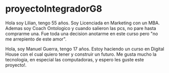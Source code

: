 # proyectoIntegradorG8

Hola soy Lilian, tengo 55 años. Soy Licenciada en Marketing con un MBA. Ademas soy Coach Ontologico y cuando salieron las pcs, no pare hasta comprarme una. Fue toda una decision anotarme en este curso pero "no me arrepiento de este amor". 

Hola, soy Manuel Guerra, tengo 17 años. Estoy haciendo un curso en Digital House con el cual quiero tener y construir un futuro. Me gusta mucho la tecnologia, en especial las computadoras, y espero les guste este proyecto!.